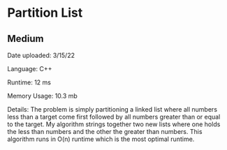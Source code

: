 
# Partition List

## Medium

Date uploaded: 3/15/22

Language: C++

Runtime: 12 ms

Memory Usage: 10.3 mb

Details: The problem is simply partitioning a linked list where all numbers less than a target come first followed by all numbers greater than or equal to the target. My algorithm strings together two new lists where one holds the less than numbers and the other the greater than numbers. This algorithm runs in O(n) runtime which is the most optimal runtime.
